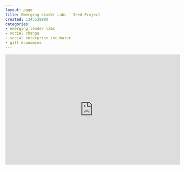 ```yaml
---
layout: page
title: Emerging Leader Labs - Seed Project
created: 1345528800
categories:
- emerging leader labs
- social change
- social enterprise incubator
- gift economies
---
```

<iframe width="553" height="350" src="https://www.youtube.com/embed/v3aGoFw04HY" frameborder="0" allowfullscreen></iframe>
